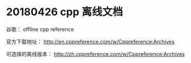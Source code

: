 # 20180426  cpp 离线文档

谷歌： offline cpp reference

官方下载地址： http://en.cppreference.com/w/Cppreference:Archives



可选择的离线版本： http://zh.cppreference.com/w/Cppreference:Archives
